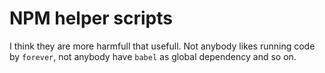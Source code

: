 NPM helper scripts
==========================

I think they are more harmfull that usefull. Not anybody likes running code by `forever`,
not anybody have `babel` as global dependency and so on.
